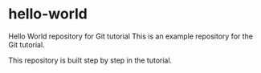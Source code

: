 # hello-world
Hello World repository for Git tutorial
This is an example repository for the Git tutorial.

This repository is built step by step in the tutorial.